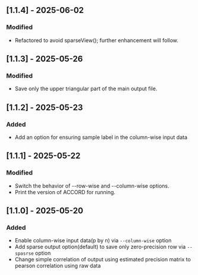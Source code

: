 ## [1.1.4] - 2025-06-02
### Modified
- Refactored to avoid sparseView(); further enhancement will follow.

## [1.1.3] - 2025-05-26
### Modified
- Save only the upper triangular part of the main output file.

## [1.1.2] - 2025-05-23
### Added 
- Add an option for ensuring sample label in the column-wise input data

## [1.1.1] - 2025-05-22
### Modified
- Switch the behavior of --row-wise and --column-wise options.
- Print the version of ACCORD for running.

## [1.1.0] - 2025-05-20
### Added
- Enable column-wise input data(p by n) via `--column-wise` option
- Add sparse output option(default) to save only zero-precision row via `--spasrse` option
- Change simple correlation of output using estimated precision matrix to pearson correlation using raw data
